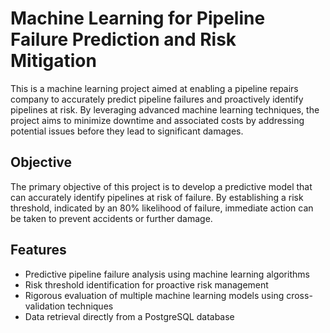 # Machine Learning for Pipeline Failure Prediction and Risk Mitigation

This is a machine learning project aimed at enabling a pipeline repairs company to accurately predict pipeline failures and proactively identify pipelines at risk. By leveraging advanced machine learning techniques, the project aims to minimize downtime and associated costs by addressing potential issues before they lead to significant damages.

## Objective

The primary objective of this project is to develop a predictive model that can accurately identify pipelines at risk of failure. By establishing a risk threshold, indicated by an 80% likelihood of failure, immediate action can be taken to prevent accidents or further damage.

## Features

- Predictive pipeline failure analysis using machine learning algorithms
- Risk threshold identification for proactive risk management
- Rigorous evaluation of multiple machine learning models using cross-validation techniques
- Data retrieval directly from a PostgreSQL database
